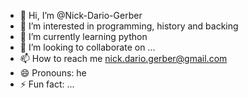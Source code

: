 - 👋 Hi, I’m @Nick-Dario-Gerber
- 👀 I’m interested in programming, history and backing
- 🌱 I’m currently learning python
- 💞️ I’m looking to collaborate on ...
- 📫 How to reach me nick.dario.gerber@gmail.com
- 😄 Pronouns: he
- ⚡ Fun fact: ...

<!---
Nick-Dario-Gerber/Nick-Dario-Gerber is a ✨ special ✨ repository because its `README.md` (this file) appears on your GitHub profile.
You can click the Preview link to take a look at your changes.
--->

